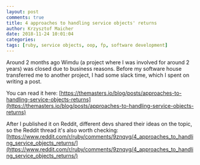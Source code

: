 ```yaml
---
layout: post
comments: true
title: 4 approaches to handling service objects' returns
author: Krzysztof Maicher
date: 2018-11-24 10:01:04
categories:
tags: [ruby, service objects, oop, fp, software development]
---
```


Around 2 months ago Wimdu (a project where I was involved for around 2 years) was closed due to business reasons.
Before my software house transferred me to another project, I had some slack time, which I spent on writing a post.

You can read it here: [https://themasters.io/blog/posts/approaches-to-handling-service-objects-returns](https://themasters.io/blog/posts/approaches-to-handling-service-objects-returns)

After I published it on Reddit, different devs shared their ideas on the topic, so the Reddit thread it's also worth checking: [https://www.reddit.com/r/ruby/comments/9znqyg/4_approaches_to_handling_service_objects_returns/](https://www.reddit.com/r/ruby/comments/9znqyg/4_approaches_to_handling_service_objects_returns/)
